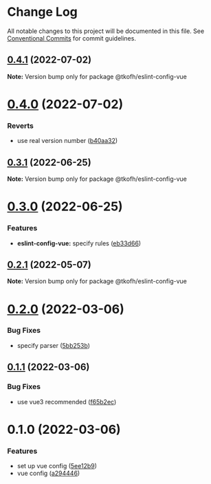 # Change Log

All notable changes to this project will be documented in this file.
See [Conventional Commits](https://conventionalcommits.org) for commit guidelines.

## [0.4.1](https://github.com/tkofh/eslint-config/compare/@tkofh/eslint-config-vue@0.4.0...@tkofh/eslint-config-vue@0.4.1) (2022-07-02)

**Note:** Version bump only for package @tkofh/eslint-config-vue





# [0.4.0](https://github.com/tkofh/eslint-config/compare/@tkofh/eslint-config-vue@0.3.1...@tkofh/eslint-config-vue@0.4.0) (2022-07-02)


### Reverts

* use real version number ([b40aa32](https://github.com/tkofh/eslint-config/commit/b40aa320d9a4edda4d7a4a01a29e2d961bd1b8ba))





## [0.3.1](https://github.com/tkofh/eslint-config/compare/@tkofh/eslint-config-vue@0.3.0...@tkofh/eslint-config-vue@0.3.1) (2022-06-25)

**Note:** Version bump only for package @tkofh/eslint-config-vue





# [0.3.0](https://github.com/tkofh/eslint-config/compare/@tkofh/eslint-config-vue@0.2.1...@tkofh/eslint-config-vue@0.3.0) (2022-06-25)


### Features

* **eslint-config-vue:** specify rules ([eb33d66](https://github.com/tkofh/eslint-config/commit/eb33d6692bb01624f8adcabdc7f39f2b2a3d3cfb))





## [0.2.1](https://github.com/tkofh/eslint-config/compare/@tkofh/eslint-config-vue@0.2.0...@tkofh/eslint-config-vue@0.2.1) (2022-05-07)

**Note:** Version bump only for package @tkofh/eslint-config-vue





# [0.2.0](https://github.com/tkofh/eslint-config/compare/@tkofh/eslint-config-vue@0.1.1...@tkofh/eslint-config-vue@0.2.0) (2022-03-06)


### Bug Fixes

* specify parser ([5bb253b](https://github.com/tkofh/eslint-config/commit/5bb253b0c23f335f1ef0e44e75e078039fb11b61))





## [0.1.1](https://github.com/tkofh/eslint-config/compare/@tkofh/eslint-config-vue@0.1.0...@tkofh/eslint-config-vue@0.1.1) (2022-03-06)


### Bug Fixes

* use vue3 recommended ([f65b2ec](https://github.com/tkofh/eslint-config/commit/f65b2ecdc0eb87df3839f46da7974cd86fce4c7e))





# 0.1.0 (2022-03-06)


### Features

* set up vue config ([5ee12b9](https://github.com/tkofh/eslint-config/commit/5ee12b95fbcc16dcefb72e2236faa17a477cc0d9))
* vue config ([a294446](https://github.com/tkofh/eslint-config/commit/a2944468c90ce702703da99fef0e549e45f3c232))
